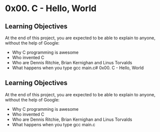 # 0x00. C - Hello, World

## Learning Objectives
At the end of this project, you are expected to be able to explain to anyone, without the help of Google:

* Why C programming is awesome
* Who invented C
* Who are Dennis Ritchie, Brian Kernighan and Linus Torvalds
* What happens when you type gcc main.c# 0x00. C - Hello, World

## Learning Objectives
At the end of this project, you are expected to be able to explain to anyone, without the help of Google:

* Why C programming is awesome
* Who invented C
* Who are Dennis Ritchie, Brian Kernighan and Linus Torvalds
* What happens when you type gcc main.c
